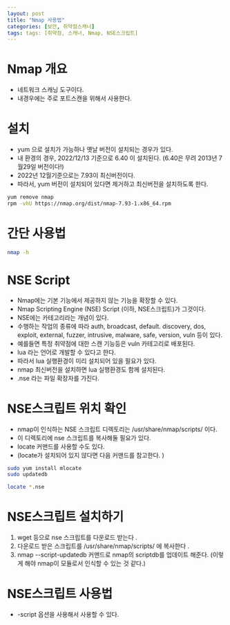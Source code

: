 ```yaml
---
layout: post
title: "Nmap 사용법"
categories: [보안, 취약점스캐너]
tags: tags: [취약점, 스캐너, Nmap, NSE스크립트]
---
```


# Nmap 개요
- 네트워크 스캐닝 도구이다. 
- 내경우에는 주로 포트스캔을 위해서 사용한다. 

# 설치
- yum 으로 설치가 가능하나 옛날 버전이 설치되는 경우가 있다. 
- 내 환경의 경우, 2022/12/13 기준으로 6.40 이 설치된다. (6.40은 무려 2013년 7월29일 버전이다!)
- 2022년 12월기준으로는 7.93이 최신버전이다. 
- 따라서, yum 버전이 설치되어 있다면 제거하고 최신버전을 설치하도록 한다. 

```sh
yum remove nmap
rpm -vhU https://nmap.org/dist/nmap-7.93-1.x86_64.rpm
```

# 간단 사용법
```sh
nmap -h
```

# NSE Script
- Nmap에는 기본 기능에서 제공하지 않는 기능을 확장할 수 있다. 
- Nmap Scripting Engine (NSE) Script (이하, NSE스크립트)가 그것이다. 
- NSE에는 카테고리라는 개념이 있다. 
- 수행하는 작업의 종류에 따라 auth, broadcast, default. discovery, dos, exploit, external, fuzzer, intrusive, malware, safe, version, vuln 등이 있다. 
- 예를들면 특정 취약점에 대한 스캔 기능등은 vuln 카테고리로 배포된다.
- lua 라는 언어로 개발할 수 있다고 한다. 
- 따라서 lua 실행환경이 미리 설치되어 있을 필요가 있다. 
- nmap 최신버전을 설치하면 lua 실행환경도 함께 설치된다. 
- .nse 라는 파일 확장자를 가진다. 

# NSE스크립트 위치 확인
- nmap이 인식하는 NSE 스크립트 디렉토리는 /usr/share/nmap/scripts/ 이다. 
- 이 디렉토리에 nse 스크립트를 복사해둘 필요가 있다. 
- locate 커맨드를 사용할 수도 있다. 
- (locate가 설치되어 있지 않다면 다음 커맨드를 참고한다. )
```sh
sudo yum install mlocate
sudo updatedb
```

```sh
locate *.nse 
```

# NSE스크립트 설치하기
1. wget 등으로 nse 스크립트를 다운로드 받는다 .
2. 다운로드 받은 스크립트를 /usr/share/nmap/scripts/ 에 복사한다 .
3. nmap --script-updatedb 커맨드로 nmap의 scriptdb를 업데이트 해준다. (이렇게 해야 nmap이 모듈로서 인식할 수 있는 것 같다.)


# NSE스크립트 사용법
- -script 옵션을 사용해서 사용할 수 있다. 

